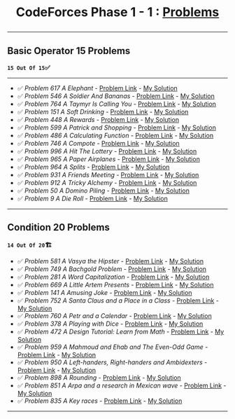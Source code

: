# <p align="center">CodeForces Phase 1 - 1 : [Problems](https://github.com/cs-MohamedAyman/Problem-Solving-Training/tree/master/level-1/codeforces/phase-1-1)</p>
***

<!-- ✅ *Problem * - [Problem Link]() - [My Solution]() -->

## Basic Operator 15 Problems
**`15 Out Of 15`✅**
***

- ✅ *Problem 617 A Elephant* - [Problem Link](https://codeforces.com/problemset/problem/617/A) - [My Solution](https://github.com/GeorgeBeshay/ProblemSolving/blob/main/CF_Phase_1_1/BasicOperator/P617A_Elephant.java)
- ✅ *Problem 546 A Soldier And Bananas* - [Problem Link](https://codeforces.com/problemset/problem/546/A) - [My Solution](https://github.com/GeorgeBeshay/ProblemSolving/blob/main/CF_Phase_1_1/BasicOperator/P546A_SoldierAndBananas.java)
- ✅ *Problem 764 A Taymyr Is Calling You* - [Problem Link](https://codeforces.com/problemset/problem/764/A) - [My Solution](https://github.com/GeorgeBeshay/ProblemSolving/blob/main/CF_Phase_1_1/BasicOperator/P764A_TaymyrIsCallingYou.java)
- ✅ *Problem 151 A Soft Drinking* - [Problem Link](https://codeforces.com/contest/151/problem/A) - [My Solution](https://github.com/GeorgeBeshay/ProblemSolving/blob/main/CF_Phase_1_1/BasicOperator/P151A_SoftDrinking.java)
- ✅ *Problem 448 A Rewards* - [Problem Link](https://codeforces.com/problemset/problem/448/A) - [My Solution](https://github.com/GeorgeBeshay/ProblemSolving/blob/main/CF_Phase_1_1/BasicOperator/P448A_Rewards.py)
- ✅ *Problem 599 A Patrick and Shopping* - [Problem Link](https://codeforces.com/problemset/problem/599/A) - [My Solution](https://github.com/GeorgeBeshay/ProblemSolving/blob/main/CF_Phase_1_1/BasicOperator/P599A_PatrickAndShopping.py)
- ✅ *Problem 486 A Calculating Function* - [Problem Link](https://codeforces.com/problemset/problem/486/A) - [My Solution](https://github.com/GeorgeBeshay/ProblemSolving/blob/main/CF_Phase_1_1/BasicOperator/P486A_CalculatingFunction.py)
- ✅ *Problem 746 A Compote* - [Problem Link](https://codeforces.com/problemset/746/A) - [My Solution](https://github.com/GeorgeBeshay/ProblemSolving/blob/main/CF_Phase_1_1/BasicOperator/P746A_Compote.py)
- ✅ *Problem 996 A Hit The Lottery* - [Problem Link](https://codeforces.com/contest/996/problem/A) - [My Solution](https://github.com/GeorgeBeshay/ProblemSolving/blob/main/CF_Phase_1_1/BasicOperator/P996A_HitTheLottery.cpp)
- ✅ *Problem 965 A Paper Airplanes* - [Problem Link](https://codeforces.com/problemset/problem/965/A) - [My Solution](https://github.com/GeorgeBeshay/ProblemSolving/blob/main/CF_Phase_1_1/BasicOperator/P965A_PaperAirplanes.cpp)
- ✅ *Problem 964 A Splits* - [Problem Link](https://codeforces.com/problemset/problem/964/A) - [My Solution](https://github.com/GeorgeBeshay/ProblemSolving/blob/main/CF_Phase_1_1/BasicOperator/P964A_Splits.cpp)
- ✅ *Problem 931 A Friends Meeting* - [Problem Link](https://codeforces.com/problemset/problem/931/A) - [My Solution](https://github.com/GeorgeBeshay/ProblemSolving/blob/main/CF_Phase_1_1/BasicOperator/P931A_FriendsMeeting.cpp)
- ✅ *Problem 912 A Tricky Alchemy* - [Problem Link](https://codeforces.com/contest/912/problem/A) - [My Solution](https://github.com/GeorgeBeshay/ProblemSolving/blob/main/CF_Phase_1_1/BasicOperator/P912A_TrickyAlchemy.cpp)
- ✅ *Problem 50 A Domino Piling* - [Problem Link](https://codeforces.com/contest/50/problem/A) - [My Solution](https://github.com/GeorgeBeshay/ProblemSolving/blob/main/CF_Phase_1_1/BasicOperator/P50A_DominoPiling.cpp)
- ✅ *Problem 9 A Die Roll* - [Problem Link](https://codeforces.com/contest/9/problem/A) - [My Solution](https://github.com/GeorgeBeshay/ProblemSolving/blob/main/CF_Phase_1_1/BasicOperator/P9A_DieRoll.cpp)
***
## Condition 20 Problems
**`14 Out Of 20`🏗️**
- ✅ *Problem 581 A Vasya the Hipster* - [Problem Link](https://codeforces.com/problemset/problem/581/A) - [My Solution](https://github.com/GeorgeBeshay/ProblemSolving/blob/main/CF_Phase_1_1/Condition/P581A_VasyaTheHipster.cpp)
- ✅ *Problem 749 A Bachgold Problem* - [Problem Link](https://codeforces.com/contest/749/problem/A) - [My Solution](https://github.com/GeorgeBeshay/ProblemSolving/blob/main/CF_Phase_1_1/Condition/P749A_BachgoldProblem.cpp)
- ✅ *Problem 281 A Word Capitalization* - [Problem Link](https://codeforces.com/problemset/problem/281/A) - [My Solution](https://github.com/GeorgeBeshay/ProblemSolving/blob/main/CF_Phase_1_1/Condition/P281A_WordCapitalization.cpp)
- ✅ *Problem 669 A Little Artem Presents* - [Problem Link](https://codeforces.com/problemset/problem/669/A) - [My Solution](https://github.com/GeorgeBeshay/ProblemSolving/blob/main/CF_Phase_1_1/Condition/P669A_LittleArtemPresents.cpp)
- ✅ *Problem 141 A Amusing Joke* - [Problem Link](https://codeforces.com/problemset/problem/141/A) - [My Solution](https://github.com/GeorgeBeshay/ProblemSolving/blob/main/CF_Phase_1_1/Condition/P141A_AmusingJoke.cpp)
- ✅ *Problem 752 A Santa Claus and a Place in a Class* - [Problem Link](https://codeforces.com/problemset/problem/752/A) - [My Solution](https://github.com/GeorgeBeshay/ProblemSolving/blob/main/CF_Phase_1_1/Condition/P752A_SantaClausAndAPlaceInAClass.cpp)
- ✅ *Problem 760 A Petr and a Calendar* - [Problem Link](https://codeforces.com/problemset/problem/760/A) - [My Solution](https://github.com/GeorgeBeshay/ProblemSolving/blob/main/CF_Phase_1_1/Condition/P760A_PetrAndACalendar.cpp)
- ✅ *Problem 378 A Playing with Dice* - [Problem Link](https://codeforces.com/problemset/problem/378/A) - [My Solution](https://github.com/GeorgeBeshay/ProblemSolving/blob/main/CF_Phase_1_1/Condition/P378A_PlayingWithDice.cpp)
- ✅ *Problem 472 A Design Tutorial: Learn from Math* - [Problem Link](https://codeforces.com/problemset/problem/472/A) - [My Solution](https://github.com/GeorgeBeshay/ProblemSolving/blob/main/CF_Phase_1_1/Condition/P472A_DesignTutorialLearnFromMath.cpp)
- ✅ *Problem 959 A Mahmoud and Ehab and The Even-Odd Game* - [Problem Link](https://codeforces.com/contest/959/problem/A) - [My Solution](https://github.com/GeorgeBeshay/ProblemSolving/blob/main/CF_Phase_1_1/Condition/P959A_MahmoudAndEhabAndTheEvenOddGame.cpp)
- ✅ *Problem 950 A Left-handers, Right-handers and Ambidexters* - [Problem Link](https://codeforces.com/problemset/problem/950/A) - [My Solution](https://github.com/GeorgeBeshay/ProblemSolving/blob/main/CF_Phase_1_1/Condition/P950A_LeftHandersRightHandersAndAmbidexters.cpp)
- ✅ *Problem 898 A Rounding* - [Problem Link](https://codeforces.com/problemset/problem/898/A) - [My Solution](https://github.com/GeorgeBeshay/ProblemSolving/blob/main/CF_Phase_1_1/Condition/P898A_Rounding.cpp)
- ✅ *Problem 851 A Arpa and a research in Mexican wave* - [Problem Link](https://codeforces.com/problemset/problem/851/A) - [My Solution](https://github.com/GeorgeBeshay/ProblemSolving/blob/main/CF_Phase_1_1/Condition/P851A_ArpaAndAResearchInMexicanWave.cpp)
- ✅ *Problem 835 A Key races* - [Problem Link](https://codeforces.com/problemset/problem/835/A) - [My Solution](https://github.com/GeorgeBeshay/ProblemSolving/blob/main/CF_Phase_1_1/Condition/P835A_KeyRaces.cpp)
***
